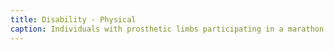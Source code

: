 ```yaml
---
title: Disability - Physical
caption: Individuals with prosthetic limbs participating in a marathon.
---
```

